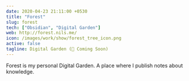 ```yaml
---
date: 2020-04-23 21:11:00 +0530
title: "Forest"
slug: forest
tech: ["Obsidian", "Digital Garden"]
web: http://forest.nils.me/
icon: /images/work/show/forest_tree_icon.png
active: false
tagline: Digital Garden (🚧 Coming Soon)
---
```



Forest is my personal Digital Garden. A place where I publish notes about knowledge.
